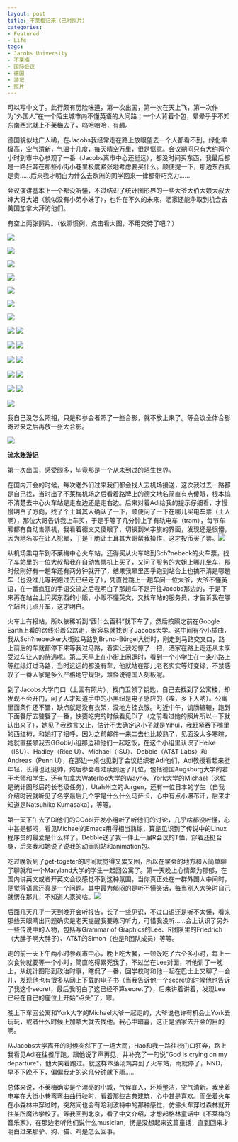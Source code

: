 ```yaml
---
layout: post
title: 不莱梅归来（已附照片）
categories:
- Featured
- Life
tags:
- Jacobs University
- 不莱梅
- 国际会议
- 德国
- 游记
- 照片
---
```


可以写中文了。此行颇有历险味道，第一次出国，第一次在天上飞，第一次作为“外国人”在一个陌生城市向不懂英语的人问路；一个人背着个包，晕晕乎乎不知东南西北就上不莱梅去了，呜哈哈哈，有趣。

德国貌似地广人稀，在Jacobs我经常走在路上放眼望去一个人都看不到。绿化率极高，空气清新，气温十几度，每天晴空万里，很是惬意。会议期间只有大约两个小时到市中心参观了一番（Jacobs离市中心还挺远），都没时间买东西，我最后都是一路狂奔在那些小街小巷里极度紧张地考虑要买什么。顺便提一下，那边东西真是贵……后来我才明白为什么去欧洲的同学回来一律都带巧克力……

会议演讲基本上一个都没听懂，不过结识了统计图形界的一些大爷大伯大娘大叔大婶大哥大姐（貌似没有小弟小妹了），也许在不久的未来，洒家还能争取到机会去美国加拿大拜访他们。

有空上两张照片。（依照惯例，点击看大图，不用交待了吧？）


[![](http://yihui.name/cn/wp-content/uploads/1214868997_0.jpg)](http://yihui.name/cn/wp-content/uploads/1214868997_1.jpg)




[![](http://yihui.name/cn/wp-content/uploads/1214869170_0.jpg)](http://yihui.name/cn/wp-content/uploads/1214869170_1.jpg)




[![](http://yihui.name/cn/wp-content/uploads/1214868759_0.jpg)](http://yihui.name/cn/wp-content/uploads/1214868759_1.jpg)




[![](http://yihui.name/cn/wp-content/uploads/1214869342_0.jpg)](http://yihui.name/cn/wp-content/uploads/1214869342_1.jpg)




[![](http://yihui.name/cn/wp-content/uploads/1214869715_0.jpg)](http://yihui.name/cn/wp-content/uploads/1214869715_1.jpg)




[![](http://yihui.name/cn/wp-content/uploads/1214870132_0.jpg)](http://yihui.name/cn/wp-content/uploads/1214870132_1.jpg)




[![](http://yihui.name/cn/wp-content/uploads/1214979395_0.jpg)](http://yihui.name/cn/wp-content/uploads/1214979395_1.jpg)







[![](http://yihui.name/cn/wp-content/uploads/1214978737_0.jpg)](http://yihui.name/cn/wp-content/uploads/1214978737_1.jpg) [![](http://yihui.name/cn/wp-content/uploads/1214978759_0.jpg)](http://yihui.name/cn/wp-content/uploads/1214978759_1.jpg)




[![](http://yihui.name/cn/wp-content/uploads/1214978937_0.jpg)](http://yihui.name/cn/wp-content/uploads/1214978937_1.jpg) [![](http://yihui.name/cn/wp-content/uploads/1214978960_0.jpg)](http://yihui.name/cn/wp-content/uploads/1214978960_1.jpg)




[![](http://yihui.name/cn/wp-content/uploads/1214978982_0.jpg)](http://yihui.name/cn/wp-content/uploads/1214978982_1.jpg) [![](http://yihui.name/cn/wp-content/uploads/1214978997_0.jpg)](http://yihui.name/cn/wp-content/uploads/1214978997_1.jpg)




[![](http://yihui.name/cn/wp-content/uploads/1214979017_0.jpg)](http://yihui.name/cn/wp-content/uploads/1214979017_1.jpg) [![](http://yihui.name/cn/wp-content/uploads/1214979154_0.jpg)](http://yihui.name/cn/wp-content/uploads/1214979154_1.jpg)




[![](http://yihui.name/cn/wp-content/uploads/1214979174_0.jpg)](http://yihui.name/cn/wp-content/uploads/1214979174_1.jpg) [![](http://yihui.name/cn/wp-content/uploads/1214979301_0.jpg)](http://yihui.name/cn/wp-content/uploads/1214979301_1.jpg)




[![](http://yihui.name/cn/wp-content/uploads/1214984572_0.jpg)](http://yihui.name/cn/wp-content/uploads/1214984572_1.jpg)



我自己没怎么照相，只是和参会者照了一些合影，就不放上来了。等会议全体合影寄过来之后再放一张大合影。


[![](http://yihui.name/cn/wp-content/uploads/1222573669_0.jpg)](http://yihui.name/cn/wp-content/uploads/1222573669_1.jpg)




**流水账游记**



第一次出国，感受颇多，毕竟那是一个从未到过的陌生世界。

在国内开会的时候，每次老外们过来我们都会找人去机场接送，这次我过去一路都是自己找，当时出了不莱梅机场之后看着路牌上的德文地名简直有点傻眼，根本搞不清楚去中心火车站是走左边还是走右边。后来对着Adi给我的提示仔细看，才慢慢明白了方向，找了个土耳其人确认了一下，顺便问了一下在哪儿买电车票（土人啊），那位大哥告诉我上车买，于是乎等了几分钟上了有轨电车（tram），每节车厢都有自动售票机，我看着德文又傻眼了，切换到米字旗的界面，发现还是很懵，因为地名实在让人犯晕，于是干脆让土耳其大哥帮我操作，这才投币买了票。![](http://yihui.name/cn/wp-content/uploads/bo/emot/sweat.gif)

从机场乘电车到不莱梅中心火车站，还得买从火车站到Sch?nebeck的火车票，找了车站里的一位大叔帮我在自动售票机上买了，又问了服务的大姐上哪儿坐车，那时候刚好有一趟车还有两分钟就开了，结果我晕里西乎跑到站台上也搞不清是哪趟车（也没准儿等我跑过去已经走了），凭直觉跳上一趟车问一位大爷，大爷不懂英语，在一番疯狂的手语交流之后我明白了那趟车不是开往Jacobs那边的，于是下来再在站台上问买东西的小贩，小贩不懂英文，又找车站的服务员，才告诉我在哪个站台几点开车，这才明白。

火车上有报站，所以依稀听到“西什么百科”就下车了，然后按照之前在Google Earth上看的路线沿着公路走，很容易就找到了Jacobs大学。这中间有个小插曲，我从Sch?nebecker大街过马路到Bruno-Bürgel大街时，刚走到马路交叉口，路上前后的车就都停下来等我过马路，着实让我吃惊了一把，洒家在路上走还从未享受过车让人的待遇呢。第二天早上在小街上闲逛时，看到一个小学生在一条小路上等红绿灯过马路，当时远远的都没有车，他就站在那儿老老实实等灯变绿，不禁感叹了一番人家是多么严格地守规矩，难怪说德国人刻板呢。

到了Jacobs大学门口（上面有照片），找门卫领了钥匙，自己去找到了公寓楼，却发现不会开门，问了人才知道手中的小黑纽是电子感应的（唉，乡下人呐）。公寓里面条件还不错，缺点就是没有衣架，没地方挂衣服。时近中午，饥肠辘辘，跑到下面餐厅去饕餮了一番，快要吃完的时候看见Di了（之前看过她的照片所以一下就认出来了），她见了我欲言又止，估计不太确定这小子就是Yihui，我赶紧吞下嘴里的西红柿，和她打了招呼，因为之前邮件一来二去也比较熟了，见面没太多寒暄，她就直接领我去GGobi小组那边和他们一起吃饭，在这个小组里认识了Heike（ISU）、Hadley（Rice U）、Michael（ISU）、Debbie（AT&T Labs）和Andreas（Penn U），在那边一桌也见到了会议组织者Adi他们，Adi教授看起来挺年轻，长得也还挺帅，然后参会者陆续到达了几位，包括德国Augsburg大学的若干老师和学生，还有加拿大Waterloo大学的Wayne、York大学的Michael（这位是统计图形届的长老级任务），Utah州立的Jurgen，还有一位日本的学生（自我介绍时我就听见了名字最后几个字是什么什么马萨卡，心中有点小瀑布汗，后来才知道是Natsuhiko Kumasaka），等等。

第一天下午去了Di他们的GGobi开发小组听了听他们的讨论，几乎啥都没听懂，心中甚是郁闷，看见Michael的Emacs用得相当熟练，算是见识到了传说中的Linux程序员的最爱是什么样了。Debbie送了我一件上一届R会议的T恤，穿着还挺合身，后来我和她说了说我的动画网站和animation包。

吃过晚饭到了get-togeter的时间就觉得又累又困，所以在聚会的地方和人简单聊了聊就和一个Maryland大学的学生一起回公寓了。第一天晚上心情颇为郁郁，在国内讲英文或者开英文会议感觉不到这种氛围，当你真正处在一群外国人中间时，便觉得语言还真是一个问题。其中最为郁闷的是听不懂笑话，每当别人大笑时自己就愣在那儿，不知道人家笑啥。![](http://yihui.name/cn/wp-content/uploads/bo/emot/stupid.gif)

后面几天几乎一天到晚开会听报告，长了一些见识，不过口语还是听不太懂，看来那些天眼睛出问题确实是老天提醒我要练习听力，可惜我没听……会上认识了另外一些传说中的人物，包括写Grammar of Graphics的Lee、R团队里的Friedrich（大胖子啊大胖子）、AT&T的Simon（也是R团队成员）等等。

走的前一天下午两小时参观市中心，晚上吃大餐，一顿饭吃了六个多小时，每上一次食物就要等一个小时，简直吃得累死我了，不过坐在Lee对面，听他讲了一晚上，从统计图形到政治时事，瞎侃了一番，回学校时和他一起在巴士上又聊了一会儿，发现他也有很多从网上下载的电子书（当我告诉他一个secret的时候他也告诉了我这个secret，最后我明白了这已经不算secret了），后来讲着讲着，发现Lee已经在自己的座位上开始“点头”了，寒。

晚上下车回公寓和York大学的Michael大爷一起走的，大爷说也许有机会上York去玩玩，或者什么时候上加拿大就去找他。我心中暗喜，这正是洒家去开会的目的啊。

从Jacobs大学离开的时候突然下了一场大雨，Hao和我一路往校门口狂奔，路上我看见Adi在往餐厅跑，跟他说了声再见，并补充了一句说"God is crying on my departure"，他大笑着跑过。就这样本落汤鸡奔到了火车站，雨就停了，NND，早不下晚不下，偏偏我走的这几分钟就下雨……

总体来说，不莱梅确实是个漂亮的小城，气候宜人，环境整洁，空气清新。我坐着电车在大街小巷弯弯曲曲行驶时，看着那些古典建筑，心中甚是喜欢。而坐着火车在小森林中穿过时，突然间也会有哈利波特中的那种感觉，仿佛火车穿过森林就开往某所魔法学校了。等我回到北京，看了中文介绍，才想起格林童话中《不莱梅的音乐家》，在那边老听他们说什么musician，愣是没想起来这篇童话，直到回来才明白过来那驴、狗、猫、鸡是怎么回事。
